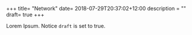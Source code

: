 +++
title= "Network"
date= 2018-07-29T20:37:02+12:00
description = ""
draft= true
+++

Lorem Ipsum.
Notice `draft` is set to true.
